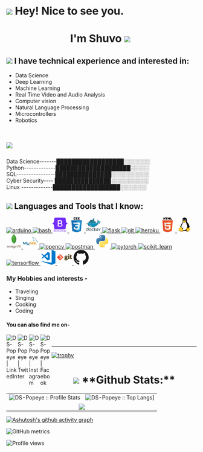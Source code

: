 <h1><img src="https://emojis.slackmojis.com/emojis/images/1531849430/4246/blob-sunglasses.gif?1531849430" width="30"/> Hey! Nice to see you.</h1>

<h1 align="center">I'm Shuvo <img src= "https://media1.giphy.com/media/3CCXHZWV6F6O9VQ7FL/giphy.gif?cid=790b7611d1e32af685e29fd36825ad582894ff5165548c7c&rid=giphy.gif" width= "50"/>&nbsp;</h1>

<h2 align="left"><img src = "https://media4.giphy.com/media/ge2bSt3GWTXqKDUzQ8/giphy.gif?cid=790b761102b0bb88b9fecf29295cda1a0b3c2fe04de93019&rid=giphy.gif&ct=g" width='30'/>&nbsp;I have technical experience and interested in: </h2>

- Data Science
- Deep Learning
- Machine Learning
- Real Time Video and Audio Analysis
- Computer vision
- Natural Language Processing
- Microcontrollers
- Robotics
<h1><img src="https://media2.giphy.com/media/17b875GGvV9m9sLmNc/giphy.gif" width='99'/>&nbsp;</h1>

Data Science-------██████████████████░░░░░░░  
Python-------------████████████████████░░░░░  
SQL----------------███████████████░░░░░░░░░░  
Cyber Security---- ███████████████░░░░░░░░░░  
Linux -------------██████████████████░░░░░░░

<h2 align="left"><img src = "https://media2.giphy.com/media/QssGEmpkyEOhBCb7e1/giphy.gif?cid=ecf05e47a0n3gi1bfqntqmob8g9aid1oyj2wr3ds3mg700bl&rid=giphy.gif" width='50'/>&nbsp;Languages and Tools that I know:</h2>
<p align="left"> 
<a href="https://www.arduino.cc/" target="_blank"> <img src="https://cdn.worldvectorlogo.com/logos/arduino-1.svg" alt="arduino" width="40" height="40"/> </a> 
<a href="https://www.gnu.org/software/bash/" target="_blank"> <img src="https://www.vectorlogo.zone/logos/gnu_bash/gnu_bash-icon.svg" alt="bash" width="40" height="40"/> </a> 
<a href="https://getbootstrap.com" target="_blank"> <img src="https://raw.githubusercontent.com/devicons/devicon/master/icons/bootstrap/bootstrap-plain-wordmark.svg" alt="bootstrap" width="40" height="40"/> </a> 
<a href="https://www.w3schools.com/css/" target="_blank"> <img src="https://raw.githubusercontent.com/devicons/devicon/master/icons/css3/css3-original-wordmark.svg" alt="css3" width="40" height="40"/> </a> 
<a href="https://www.docker.com/" target="_blank"> <img src="https://raw.githubusercontent.com/devicons/devicon/master/icons/docker/docker-original-wordmark.svg" alt="docker" width="40" height="40"/> </a> 
<a href="https://flask.palletsprojects.com/" target="_blank"> <img src="https://www.vectorlogo.zone/logos/pocoo_flask/pocoo_flask-icon.svg" alt="flask" width="40" height="40"/> </a> 
<a href="https://git-scm.com/" target="_blank"> <img src="https://www.vectorlogo.zone/logos/git-scm/git-scm-icon.svg" alt="git" width="40" height="40"/> </a> 
<a href="https://heroku.com" target="_blank"> <img src="https://www.vectorlogo.zone/logos/heroku/heroku-icon.svg" alt="heroku" width="40" height="40"/> </a> 
<a href="https://www.w3.org/html/" target="_blank"> <img src="https://raw.githubusercontent.com/devicons/devicon/master/icons/html5/html5-original-wordmark.svg" alt="html5" width="40" height="40"/> </a> 
<a href="https://www.linux.org/" target="_blank"> <img src="https://raw.githubusercontent.com/devicons/devicon/master/icons/linux/linux-original.svg" alt="linux" width="40" height="40"/> </a> 
<a href="https://www.mongodb.com/" target="_blank"> <img src="https://raw.githubusercontent.com/devicons/devicon/master/icons/mongodb/mongodb-original-wordmark.svg" alt="mongodb" width="40" height="40"/> </a> 
<a href="https://www.mysql.com/" target="_blank"> <img src="https://raw.githubusercontent.com/devicons/devicon/master/icons/mysql/mysql-original-wordmark.svg" alt="mysql" width="40" height="40"/> </a> 
<a href="https://opencv.org/" target="_blank"> <img src="https://www.vectorlogo.zone/logos/opencv/opencv-icon.svg" alt="opencv" width="40" height="40"/> </a> 
<a href="https://postman.com" target="_blank"> <img src="https://www.vectorlogo.zone/logos/getpostman/getpostman-icon.svg" alt="postman" width="40" height="40"/> </a> 
<a href="https://www.python.org" target="_blank"> <img src="https://raw.githubusercontent.com/devicons/devicon/master/icons/python/python-original.svg" alt="python" width="40" height="40"/> </a> 
<a href="https://pytorch.org/" target="_blank"> <img src="https://www.vectorlogo.zone/logos/pytorch/pytorch-icon.svg" alt="pytorch" width="40" height="40"/> </a> 
<a href="https://scikit-learn.org/" target="_blank"> <img src="https://upload.wikimedia.org/wikipedia/commons/0/05/Scikit_learn_logo_small.svg" alt="scikit_learn" width="40" height="40"/> </a> 
<a href="https://www.tensorflow.org" target="_blank"> <img src="https://www.vectorlogo.zone/logos/tensorflow/tensorflow-icon.svg" alt="tensorflow" width="40" height="40"/> </a>
<a href="https://code.visualstudio.com/" target="_blank"> <img src="https://raw.githubusercontent.com/github/explore/80688e429a7d4ef2fca1e82350fe8e3517d3494d/topics/visual-studio-code/visual-studio-code.png" alt="Visual Studio Code" width="40" height="40"/> </a>
<a href="" target="_blank"> <img src="https://raw.githubusercontent.com/github/explore/80688e429a7d4ef2fca1e82350fe8e3517d3494d/topics/git/git.png" alt="Git" width="40" height="40"/> </a>
<a href="https://github.com/" target="_blank"> <img src="https://raw.githubusercontent.com/github/explore/78df643247d429f6cc873026c0622819ad797942/topics/github/github.png" alt="Github" width="40" height="40"/> </a>
</p>

### My Hobbies and interests -

- Traveling
- Singing
- Cooking
- Coding

#### You can also find me on-

[<img align="left" alt="DS-Popeye | LinkedIn" width="30" src="https://img.icons8.com/color/48/000000/linkedin.png" />][linkedin]
[<img align="left" alt="DS-Popeye | Twitter" width="30" src="https://img.icons8.com/fluent/48/000000/twitter.png" />][twitter]
[<img align="left" alt="DS-Popeye | Instagram"  width="30" src="https://img.icons8.com/fluent/48/000000/instagram-new.png" />][instagram]
[<img align="left" alt="DS-Popeye | Facebook" width="30" src="https://img.icons8.com/fluency/48/000000/facebook-new.png" />][facebook]

<br>

<hr>

[linkedin]: https://bd.linkedin.com/in/md-rabiul-awal-shuvo-5825671a2/
[twitter]: https://twitter.com/Programmer704
[instagram]: https://www.instagram.com/md_robiul_awal_shuvo/
[facebook]: https://www.facebook.com/robiulawal.shuvo70

[![trophy](https://github-profile-trophy.vercel.app/?username=DS-Popeye&theme=onedark)](https://github.com/DS-Popeye/github-profile-trophy)

<p align="center">
   <table>
      <h1 align="center"><img src="https://media.giphy.com/media/ZCN6F3FAkwsyOGU2RS/giphy.gif" width="40"> **Github Stats:**</h1>
       <tr>
       <td><img alt="DS-Popeye :: Profile Stats" src="https://github-readme-stats.vercel.app/api?username=DS-Popeye&theme=blue-green&amp;show_icons=true&amp;count_private=true&amp;hide_border=true" /></td>
       <td><img alt="DS-Popeye :: Top Langs]" src="https://github-readme-stats.vercel.app/api/top-langs/?username=DS-Popeye&langs_count=14&theme=blue-green&layout=compact&hide=html"> </td>
     </tr>
     <tr>
        <td colspan="2" align="center"><img  align="center" src="https://github-readme-streak-stats.herokuapp.com?user=DS-Popeye&theme=blue-green&hide_border=true"></td>
     </tr>
   </table>
</p>

[![Ashutosh's github activity graph](https://activity-graph.herokuapp.com/graph?username=DS-Popeye&theme=merko)](https://github.com/DS-Popeye/github-readme-activity-graph)

![GitHub metrics](https://metrics.lecoq.io/DS-Popeye)

![Profile views](https://gpvc.arturio.dev/DS-Popeye)

<!--
jjjjjjabcdefghij



dgmtg
 -->
